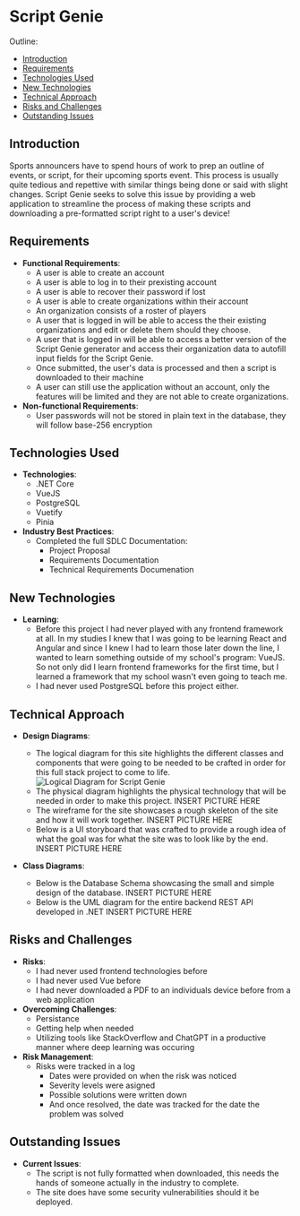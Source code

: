 # Script Genie

Outline:
- [Introduction](#Introduction)
- [Requirements](#Requirements)
- [Technologies Used](#Technologies-Used)
- [New Technologies](#New-Technologies)
- [Technical Approach](#Technical-Approach)
- [Risks and Challenges](#Risks-and-Challenges)
- [Outstanding Issues](#Outstanding-Issues)

## Introduction
Sports announcers have to spend hours of work to prep an outline of events, or script, for their upcoming sports event. This process is usually quite tedious and repettive with similar things being done or said with slight changes. Script Genie seeks to solve this issue by providing a web application to streamline the process of making these scripts and downloading a pre-formatted script right to a user's device!

## Requirements
- **Functional Requirements**: 
    - A user is able to create an account
    - A user is able to log in to their prexisting account
    - A user is able to recover their password if lost
    - A user is able to create organizations within their account
    - An organization consists of a roster of players
    - A user that is logged in will be able to access the their existing organizations and edit or delete them should they choose.
    - A user that is logged in will be able to access a better version of the Script Genie generator and access their organization data to autofill input fields for the Script Genie.
    - Once submitted, the user's data is processed and then a script is downloaded to their machine
    - A user can still use the application without an account, only the features will be limited and they are not able to create organizations.
- **Non-functional Requirements**:
    - User passwords will not be stored in plain text in the database, they will follow base-256 encryption

## Technologies Used
- **Technologies**:
    - .NET Core
    - VueJS
    - PostgreSQL
    - Vuetify
    - Pinia
- **Industry Best Practices**:
    - Completed the full SDLC Documentation:
        - Project Proposal
        - Requirements Documentation
        - Technical Requirements Documenation

## New Technologies
- **Learning**:
    - Before this project I had never played with any frontend framework at all. In my studies I knew that I was going to be learning React and Angular and since I knew I had to learn those later down the line, I wanted to learn something outside of my school's program: VueJS. So not only did I learn frontend frameworks for the first time, but I learned a framework that my school wasn't even going to teach me.
    - I had never used PostgreSQL before this project either.

## Technical Approach
- **Design Diagrams**:
    - The logical diagram for this site highlights the different classes and components that were going to be needed to be crafted in order for this full stack project to come to life.
![Logical Diagram for Script Genie](/pictures/CST451_LogicalDiagram_DanielThompson.png)
    - The physical diagram highlights the physical technology that will be needed in order to make this project.
INSERT PICTURE HERE
    - The wireframe for the site showcases a rough skeleton of the site and how it will work together.
INSERT PICTURE HERE
    - Below is a UI storyboard that was crafted to provide a rough idea of what the goal was for what the site was to look like by the end.
INSERT PICTURE HERE

- **Class Diagrams**:
    - Below is the Database Schema showcasing the small and simple design of the database.
 INSERT PICTURE HERE
    - Below is the UML diagram for the entire backend REST API developed in .NET
INSERT PICTURE HERE

## Risks and Challenges
- **Risks**:
    - I had never used frontend technologies before
    - I had never used Vue before
    - I had never downloaded a PDF to an individuals device before from a web application
- **Overcoming Challenges**:
    - Persistance
    - Getting help when needed
    - Utilizing tools like StackOverflow and ChatGPT in a productive manner where deep learning was occuring
- **Risk Management**:
    - Risks were tracked in a log
        - Dates were provided on when the risk was noticed
        - Severity levels were asigned
        - Possible solutions were written down
        - And once resolved, the date was tracked for the date the problem was solved

## Outstanding Issues
- **Current Issues**:
    - The script is not fully formatted when downloaded, this needs the hands of someone actually in the industry to complete.
    - The site does have some security vulnerabilities should it be deployed.
